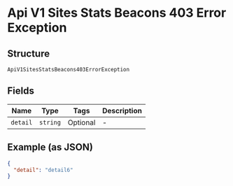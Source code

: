 
# Api V1 Sites Stats Beacons 403 Error Exception

## Structure

`ApiV1SitesStatsBeacons403ErrorException`

## Fields

| Name | Type | Tags | Description |
|  --- | --- | --- | --- |
| `detail` | `string` | Optional | - |

## Example (as JSON)

```json
{
  "detail": "detail6"
}
```

